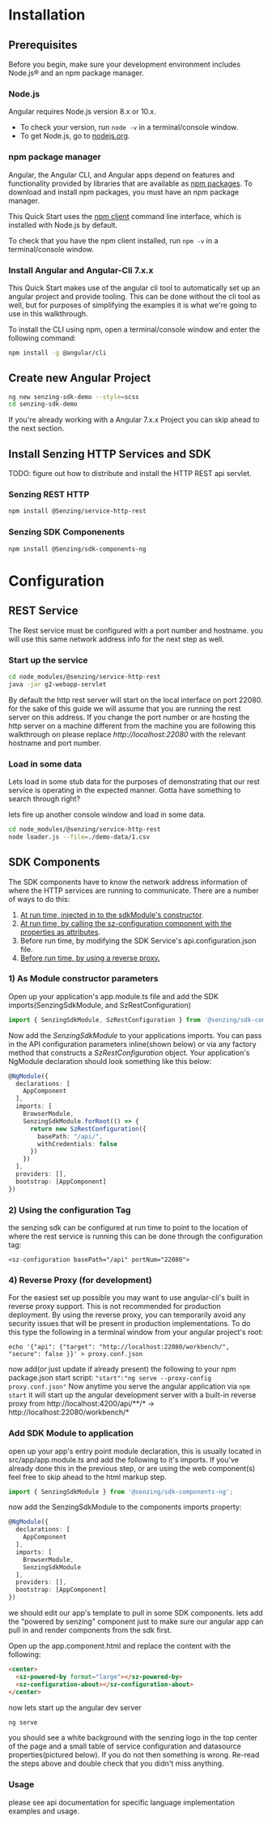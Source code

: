 


# Installation

## Prerequisites
Before you begin, make sure your development environment includes Node.js® and an npm package manager.

### Node.js
Angular requires Node.js version 8.x or 10.x.

* To check your version, run `node -v` in a terminal/console window.
* To get Node.js, go to [nodejs.org](http://nodejs.org/download).

### npm package manager
Angular, the Angular CLI, and Angular apps depend on features and functionality provided by libraries that are available as [npm packages](https://docs.npmjs.com/about-npm/index.html). To download and install npm packages, you must have an npm package manager.

This Quick Start uses the [npm client](https://docs.npmjs.com/cli/install) command line interface, which is installed with Node.js by default.

To check that you have the npm client installed, run `npm -v` in a terminal/console window.

### Install Angular and Angular-Cli 7.x.x
This Quick Start makes use of the angular cli tool to automatically set up an angular project and provide tooling. This can be done without the cli tool as well, but for purposes of simplifying the examples it is what we're going to use in this walkthrough.

To install the CLI using npm, open a terminal/console window and enter the following command:
```bash
npm install -g @angular/cli
```

## Create new Angular Project
```bash
ng new senzing-sdk-demo --style=scss
cd senzing-sdk-demo
```
If you're already working with a Angular 7.x.x Project you can skip ahead to the next section.

## Install Senzing HTTP Services and SDK
TODO: figure out how to distribute and install the HTTP REST api servlet.


### Senzing REST HTTP
```bash
npm install @Senzing/service-http-rest
```

### Senzing SDK Componenents
```
npm install @Senzing/sdk-components-ng
```

# Configuration

## REST Service
The Rest service must be configured with a port number and hostname. you will use this same network address info for the next step as well.

### Start up the service
```bash
cd node_modules/@senzing/service-http-rest
java -jar g2-webapp-servlet
```
By default the http rest server will start on the local interface on port 22080. for the sake of this guide we will assume that you are running the rest server on this address. If you change the port number or are hosting the http server on a machine different from the machine you are following this walkthrough on please replace *http://localhost:22080* with the relevant hostname and port number.

### Load in some data
Lets load in some stub data for the purposes of demonstrating that our rest service is operating in the expected manner. Gotta have something to search through right? 

lets fire up another console window and load in some data.
```bash
cd node_modules/@senzing/service-http-rest
node loader.js --file=./demo-data/1.csv
```


## SDK Components
The SDK components have to know the network address information of where the HTTP services are running to communicate. There are a number of ways to do this:

1. [At run time, injected in to the sdkModule's constructor](#config-1).
2. [At run time, by calling the sz-configuration component with the properties as attributes](#config-2).
3. Before run time, by modifying the SDK Service's api.configuration.json file.
4. [Before run time, by using a reverse proxy.](#config-4)

<a name="config-1"></a>
### 1) As Module constructor parameters
Open up your application's app.module.ts file and add the SDK imports(SenzingSdkModule, and SzRestConfiguration)
```typescript
import { SenzingSdkModule, SzRestConfiguration } from '@senzing/sdk-components-ng';
```

Now add the *SenzingSdkModule* to your applications imports. You can pass in the API configuration parameters inline(shown below) or via any factory method that constructs a _SzRestConfiguration_ object. Your application's NgModule declaration should look something like this below:

```typescript
@NgModule({
  declarations: [
    AppComponent
  ],
  imports: [
    BrowserModule,
    SenzingSdkModule.forRoot(() => {
      return new SzRestConfiguration({
        basePath: "/api/",        
        withCredentials: false
      })
    })
  ],
  providers: [],
  bootstrap: [AppComponent]
})

```
<a name="config-2"></a>
### 2) Using the configuration Tag
the senzing sdk can be configured at run time to point to the location of where the rest service is running this can be done through the configuration tag:
```
<sz-configuration basePath="/api" portNum="22080">
```

<a name="config-4"></a>
### 4) Reverse Proxy (for development)
For the easiest set up possible you may want to use angular-cli's built in reverse proxy support. This is not recommended for production deployment. By using the reverse proxy, you can temporarily avoid any security issues that will be present in production implementations. To do this type the following in a terminal window from your angular project's root:
```
echo '{"api": {"target": "http://localhost:22080/workbench/", "secure": false }}' > proxy.conf.json
```

now add(or just update if already present) the following to your npm package.json start script:
`
  "start":"ng serve --proxy-config proxy.conf.json"
`
Now anytime you serve the angular application via `npm start` it will start up the angular development server with a built-in reverse proxy from http://localhost:4200/api/**/* -> http://localhost:22080/workbench/*



### Add SDK Module to application
open up your app's entry point module declaration, this is usually located in src/app/app.module.ts
and add the following to it's imports. If you've already done this in the previous step, or are using the web component(s) feel free to skip ahead to the html markup step.

```typescript
import { SenzingSdkModule } from '@senzing/sdk-components-ng';
```

now add the SenzingSdkModule to the components imports property:
```typescript
@NgModule({
  declarations: [
    AppComponent
  ],
  imports: [
    BrowserModule,
    SenzingSdkModule
  ],
  providers: [],
  bootstrap: [AppComponent]
})
```

we should edit our app's template to pull in some SDK components. lets add the "powered by senzing" component just to make sure our angular app can pull in and render components from the sdk first.

Open up the app.component.html and replace the content with the following:
```html
<center>
  <sz-powered-by format="large"></sz-powered-by>
  <sz-configuration-about></sz-configuration-about>
</center>
```

now lets start up the angular dev server
```bash
ng serve
```

you should see a white background with the senzing logo in the top center of the page and a small table of service configuration and datasource properties(pictured below). If you do not then something is wrong. Re-read the steps above and double check that you didn't miss anything.




### Usage
please see api documentation for specific language implementation examples and usage. 

